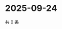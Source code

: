 # 2025-09-24

共 0 条

<!-- BEGIN BILIBILI -->
<!-- 最后更新时间 2025-09-24 00:11:26 +0800 -->

<!-- END BILIBILI -->
